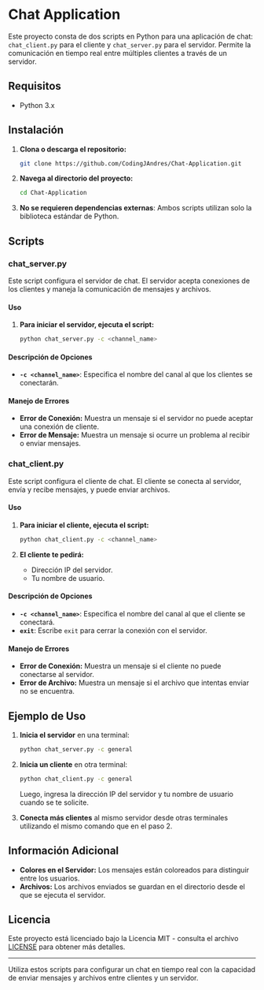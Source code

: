 # Chat Application

Este proyecto consta de dos scripts en Python para una aplicación de chat: `chat_client.py` para el cliente y `chat_server.py` para el servidor. Permite la comunicación en tiempo real entre múltiples clientes a través de un servidor.

## Requisitos

- Python 3.x

## Instalación

1. **Clona o descarga el repositorio:**

    ```bash
    git clone https://github.com/CodingJAndres/Chat-Application.git
    ```

2. **Navega al directorio del proyecto:**

    ```bash
    cd Chat-Application
    ```

3. **No se requieren dependencias externas**: Ambos scripts utilizan solo la biblioteca estándar de Python.

## Scripts

### chat_server.py

Este script configura el servidor de chat. El servidor acepta conexiones de los clientes y maneja la comunicación de mensajes y archivos.

#### Uso

1. **Para iniciar el servidor, ejecuta el script:**

    ```bash
    python chat_server.py -c <channel_name>
    ```

#### Descripción de Opciones

- **`-c <channel_name>`**: Especifica el nombre del canal al que los clientes se conectarán.

#### Manejo de Errores

- **Error de Conexión:** Muestra un mensaje si el servidor no puede aceptar una conexión de cliente.
- **Error de Mensaje:** Muestra un mensaje si ocurre un problema al recibir o enviar mensajes.

### chat_client.py

Este script configura el cliente de chat. El cliente se conecta al servidor, envía y recibe mensajes, y puede enviar archivos.

#### Uso

1. **Para iniciar el cliente, ejecuta el script:**

    ```bash
    python chat_client.py -c <channel_name>
    ```

2. **El cliente te pedirá:**
   - Dirección IP del servidor.
   - Tu nombre de usuario.

#### Descripción de Opciones

- **`-c <channel_name>`**: Especifica el nombre del canal al que el cliente se conectará.
- **`exit`**: Escribe `exit` para cerrar la conexión con el servidor.

#### Manejo de Errores

- **Error de Conexión:** Muestra un mensaje si el cliente no puede conectarse al servidor.
- **Error de Archivo:** Muestra un mensaje si el archivo que intentas enviar no se encuentra.

## Ejemplo de Uso

1. **Inicia el servidor** en una terminal:

    ```bash
    python chat_server.py -c general
    ```

2. **Inicia un cliente** en otra terminal:

    ```bash
    python chat_client.py -c general
    ```

    Luego, ingresa la dirección IP del servidor y tu nombre de usuario cuando se te solicite.

3. **Conecta más clientes** al mismo servidor desde otras terminales utilizando el mismo comando que en el paso 2.

## Información Adicional

- **Colores en el Servidor:** Los mensajes están coloreados para distinguir entre los usuarios.
- **Archivos:** Los archivos enviados se guardan en el directorio desde el que se ejecuta el servidor.

## Licencia

Este proyecto está licenciado bajo la Licencia MIT - consulta el archivo [LICENSE](LICENSE) para obtener más detalles.

---

Utiliza estos scripts para configurar un chat en tiempo real con la capacidad de enviar mensajes y archivos entre clientes y un servidor.
